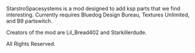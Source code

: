 StarstroSpacesystems is a mod designed to add ksp parts that we find interesting. Currently requires Bluedog Design Bureau, Textures Unlimited, and B9 partswitch.

Creators of the mod are Lil_Bread402 and Starkillerdude.

All Rights Reserved.
